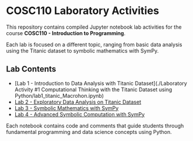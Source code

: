 # COSC110 Laboratory Activities

This repository contains compiled Jupyter notebook lab activities for the course **COSC110 - Introduction to Programming**.

Each lab is focused on a different topic, ranging from basic data analysis using the Titanic dataset to symbolic mathematics with SymPy.

## Lab Contents

- [Lab 1 - Introduction to Data Analysis with Titanic Dataset](./Laboratory Activity #1 Computational Thinking with the Titanic Dataset using Python/lab1_titanic_Macrohon.ipynb)
- [Lab 2 - Exploratory Data Analysis on Titanic Dataset](./lab2_titanic_Macrohon.ipynb)
- [Lab 3 - Symbolic Mathematics with SymPy](./lab3_sympy_Macrohon.ipynb)
- [Lab 4 - Advanced Symbolic Computation with SymPy](./lab4_sympy_Macrohon.ipynb)

Each notebook contains code and comments that guide students through fundamental programming and data science concepts using Python.
